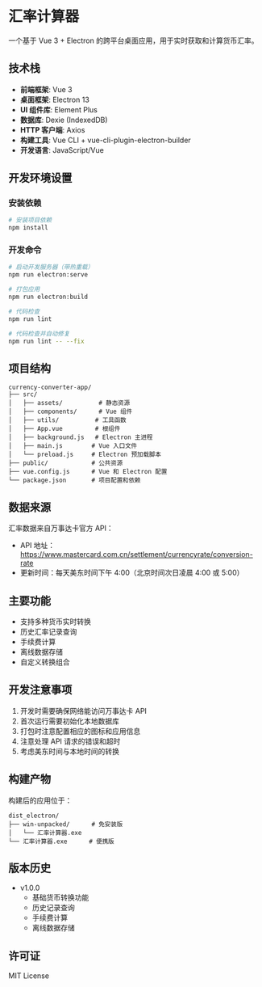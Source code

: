 # 汇率计算器

一个基于 Vue 3 + Electron 的跨平台桌面应用，用于实时获取和计算货币汇率。

## 技术栈

- **前端框架**: Vue 3
- **桌面框架**: Electron 13
- **UI 组件库**: Element Plus
- **数据库**: Dexie (IndexedDB)
- **HTTP 客户端**: Axios
- **构建工具**: Vue CLI + vue-cli-plugin-electron-builder
- **开发语言**: JavaScript/Vue

## 开发环境设置

### 安装依赖
```bash
# 安装项目依赖
npm install
```

### 开发命令
```bash
# 启动开发服务器（带热重载）
npm run electron:serve

# 打包应用
npm run electron:build

# 代码检查
npm run lint

# 代码检查并自动修复
npm run lint -- --fix
```

## 项目结构
```
currency-converter-app/
├── src/
│   ├── assets/          # 静态资源
│   ├── components/      # Vue 组件
│   ├── utils/          # 工具函数
│   ├── App.vue         # 根组件
│   ├── background.js   # Electron 主进程
│   ├── main.js        # Vue 入口文件
│   └── preload.js     # Electron 预加载脚本
├── public/            # 公共资源
├── vue.config.js      # Vue 和 Electron 配置
└── package.json       # 项目配置和依赖
```

## 数据来源

汇率数据来自万事达卡官方 API：
- API 地址：https://www.mastercard.com.cn/settlement/currencyrate/conversion-rate
- 更新时间：每天美东时间下午 4:00（北京时间次日凌晨 4:00 或 5:00）

## 主要功能

- 支持多种货币实时转换
- 历史汇率记录查询
- 手续费计算
- 离线数据存储
- 自定义转换组合

## 开发注意事项

1. 开发时需要确保网络能访问万事达卡 API
2. 首次运行需要初始化本地数据库
3. 打包时注意配置相应的图标和应用信息
4. 注意处理 API 请求的错误和超时
5. 考虑美东时间与本地时间的转换

## 构建产物

构建后的应用位于：
```
dist_electron/
├── win-unpacked/      # 免安装版
│   └── 汇率计算器.exe
└── 汇率计算器.exe      # 便携版
```

## 版本历史

- v1.0.0
  - 基础货币转换功能
  - 历史记录查询
  - 手续费计算
  - 离线数据存储

## 许可证

MIT License
